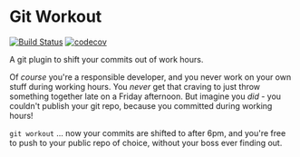 # Git Workout

[![Build Status](https://travis-ci.com/judy2k/git-workout.svg?branch=master)](https://travis-ci.com/judy2k/git-workout)
[![codecov](https://codecov.io/gh/judy2k/git-workout/branch/master/graph/badge.svg)](https://codecov.io/gh/judy2k/git-workout)

A git plugin to shift your commits out of work hours.

Of _course_ you're a responsible developer, and you never work on your own stuff during working hours. You _never_ get that craving to just throw something together late on a Friday afternoon.
But imagine you _did_ - you couldn't publish your git repo, because you committed during working hours!

`git workout` ... now your commits are shifted to after 6pm, and you're free to push to your public repo of choice,
without your boss ever finding out.

